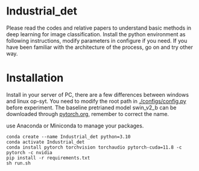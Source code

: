 # Industrial_det
Please read the codes and relative papers to understand basic methods in deep learning for image classification.
Install the python environment as following instructions, modify parameters in configure
if you need. If you have been familiar with the architecture of the process, go on and try other way.
# Installation

Install in your server of PC, there are a few differences between windows and linux op-syt.
You need to modify the root path in [./configs/config.py](https://github.com/jerryfeng2003/Industrial_det/blob/main/configs/config.py) before experiment.
The baseline pretrianed model swin_v2_b can be downloaded through [pytorch.org](https://download.pytorch.org/models/swin_v2_b-781e5279.pth), remember to correct the name.

use Anaconda or Miniconda to manage your packages.
```
conda create --name Industrial_det python=3.10
conda activate Industrial_det
conda install pytorch torchvision torchaudio pytorch-cuda=11.8 -c pytorch -c nvidia
pip install -r requirements.txt
sh run.sh
```